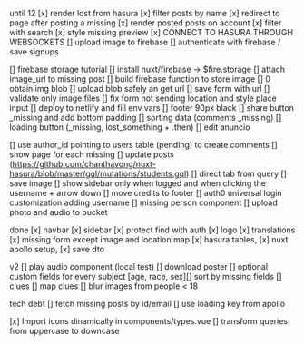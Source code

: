 until 12
[x] render lost from hasura
[x] filter posts by name
[x] redirect to page after posting a missing
[x] render posted posts on account
[x] filter with search
[x] style missing preview
[x] CONNECT TO HASURA THROUGH WEBSOCKETS
[] upload image to firebase
[] authenticate with firebase / save signups

[] firebase storage tutorial
[] install nuxt/firebase -> \$fire.storage
[] attach image_url to missing post
[] build firebase function to store image
[] 0 obtain img blob
[] upload blob safely an get url
[] save form with url
[] validate only image files
[] fix form not sending location and style place input
[] deploy to netlify and fill env vars
[] footer 90px black
[] share button \_missing and add bottom padding
[] sorting data (comments \_missing)
[] loading button (\_missing, lost_something + .then)
[] edit anuncio

[] use author_id pointing to users table (pending) to create comments
[] show page for each missing
[] update posts (https://github.com/chanthavong/nuxt-hasura/blob/master/gql/mutations/students.gql)
[] direct tab from query
[] save image
[] show sidebar only when logged and when clicking the username + arrow down
[] move credits to footer
[] auth0 universal login customization adding username
[] missing person component
[] upload photo and audio to bucket

done
[x] navbar
[x] sidebar
[x] protect find with auth
[x] logo
[x] translations
[x] missing form except image and location map
[x] hasura tables,
[x] nuxt apollo setup,
[x] save dto

v2
[] play audio component (local test)
[] download poster
[] optional custom fields for every subject [age, race, sex][] sort by missing fields
[] clues
[] map clues
[] blur images from people < 18

tech debt
[] fetch missing posts by id/email
[] use loading key from apollo

[x] Import icons dinamically in components/types.vue
[] transform queries from uppercase to downcase
